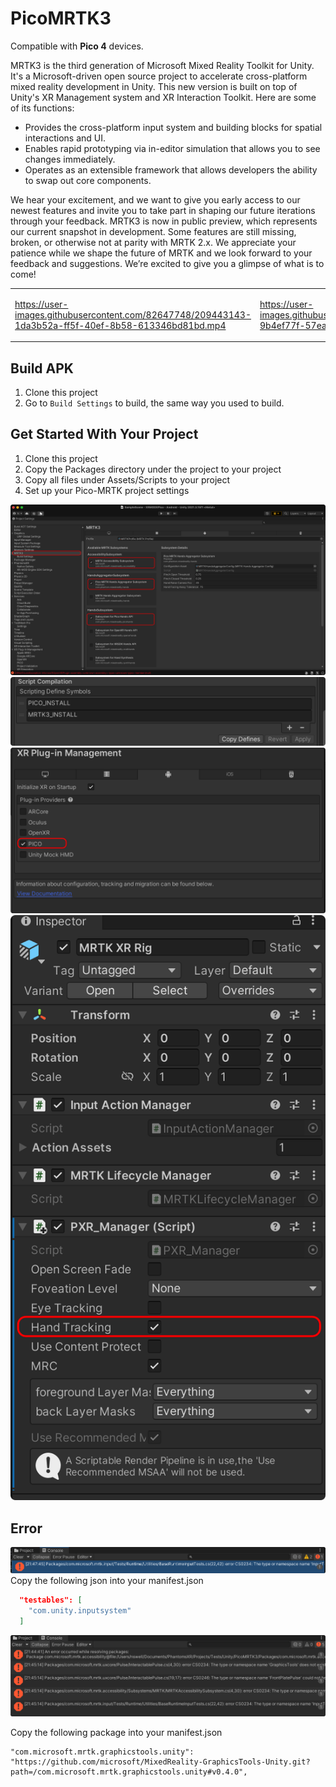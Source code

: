 # PicoMRTK3

Compatible with **Pico 4** devices. 

MRTK3 is the third generation of Microsoft Mixed Reality Toolkit for Unity. It's a Microsoft-driven open source project to accelerate cross-platform mixed reality development in Unity. This new version is built on top of Unity's XR Management system and XR Interaction Toolkit. Here are some of its functions:

- Provides the cross-platform input system and building blocks for spatial interactions and UI.
- Enables rapid prototyping via in-editor simulation that allows you to see changes immediately.
- Operates as an extensible framework that allows developers the ability to swap out core components.


We hear your excitement, and we want to give you early access to our newest features and invite you to take part in shaping our future iterations through your feedback. MRTK3 is now in public preview, which represents our current snapshot in development. Some features are still missing, broken, or otherwise not at parity with MRTK 2.x. We appreciate your patience while we shape the future of MRTK and we look forward to your feedback and suggestions. We’re excited to give you a glimpse of what is to come!

<table width="100%">
<tr>
 <td>
 
  https://user-images.githubusercontent.com/82647748/209443143-1da3b52a-ff5f-40ef-8b58-613346bd81bd.mp4
 
 </td>

 <td>
  
  https://user-images.githubusercontent.com/82647748/209443146-9b4ef77f-57ea-46b1-a4a7-1e39ca770820.mp4

</td>
</tr>

</table>





## Build APK
1. Clone this project
2. Go to `Build Settings` to build, the same way you used to build.



## Get Started With Your Project

1. Clone this project
2. Copy the Packages directory under the project to your project
3. Copy all files under Assets/Scripts to your project
4. Set up your Pico-MRTK project settings

![SetupMRTK3](Media/SetupMRTK3.png)
![Enabled-Pico-MRTK](Media/Enabled-Pico-MRTK.png)
![Enabled-Pico](Media/Enabled-Pico.png)
![Enabled-Pico](Media/Enabled-Pico-HandTracking.png)

## Error

![Error-Input-System](Media/Error-Input-System.png)
Copy the following json into your manifest.json
```json
  "testables": [
    "com.unity.inputsystem"
  ]
```

![Error-Miss-GraphTools](Media/Error-Miss-GraphTools.png)

Copy the following package into your manifest.json

```
"com.microsoft.mrtk.graphicstools.unity": "https://github.com/microsoft/MixedReality-GraphicsTools-Unity.git?path=/com.microsoft.mrtk.graphicstools.unity#v0.4.0",
```
